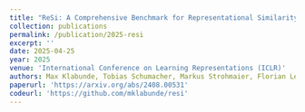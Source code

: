 ```yaml
---
title: "ReSi: A Comprehensive Benchmark for Representational Similarity Measures"
collection: publications
permalink: /publication/2025-resi
excerpt: ''
date: 2025-04-25
year: 2025
venue: 'International Conference on Learning Representations (ICLR)'
authors: Max Klabunde, Tobias Schumacher, Markus Strohmaier, Florian Lemmerich
paperurl: 'https://arxiv.org/abs/2408.00531'
codeurl: 'https://github.com/mklabunde/resi'
---
```

